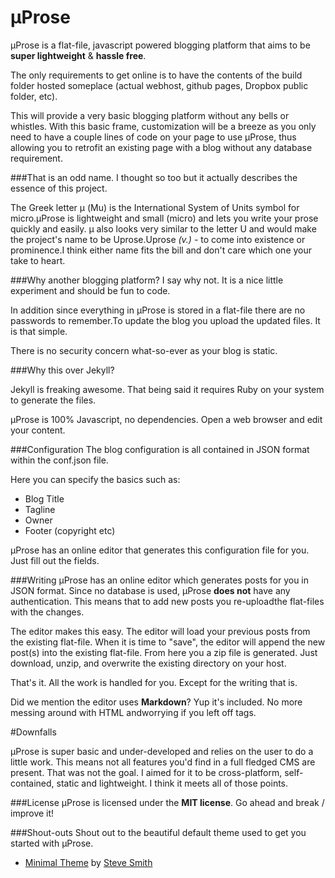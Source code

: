μProse
====

μProse is a flat-file, javascript powered blogging platform that aims to be **super lightweight** &amp; **hassle free**.

The only requirements to get online is to have the contents of the build folder hosted someplace
(actual webhost, github pages, Dropbox public folder, etc).

This will provide a very basic blogging platform without any bells or whistles. With this basic frame, 
customization will be a breeze as you only need to have a couple lines of code on your page to use μProse, 
thus allowing you to retrofit an existing page with a blog without any database requirement.

###That is an odd name.
I thought so too but it actually describes the essence of this project.

The Greek letter μ (Mu) is the International System of Units symbol for micro.μProse is lightweight and small (micro) and lets you write your prose quickly and easily.
μ also looks very similar to the letter U and would make the project's name to be Uprose.Uprose *(v.)* - to come into existence or prominence.I think either name fits the bill and don't care which one your take to heart.

###Why another blogging platform? 
I say why not. It is a nice little experiment and should be fun to code.

In addition since everything in μProse is stored in a flat-file there are no passwords to remember.To update the blog you upload the updated files. It is that simple.

There is no security concern what-so-ever as your blog is static.

###Why this over Jekyll?

Jekyll is freaking awesome. That being said it requires Ruby on your system to generate the files.

μProse is 100% Javascript, no dependencies. Open a web browser and edit your content.

###Configuration
The blog configuration is all contained in JSON format within the conf.json file.

Here you can specify the basics such as:
- Blog Title
- Tagline
- Owner
- Footer (copyright etc)

μProse has an online editor that generates this configuration file for you. Just fill out the fields.

###Writing
μProse has an online editor which generates posts for you in JSON format. Since no database is 
used, μProse **does not** have any authentication. This means that to add new posts you re-uploadthe flat-files 
with the changes.

The editor makes this easy. The editor will load your previous posts from the existing flat-file. When it
is time to "save", the editor will append the new post(s) into the existing flat-file. From here you
a zip file is generated. Just download, unzip, and overwrite the existing directory on your host.

That's it. All the work is handled for you. Except for the writing that is.

Did we mention the editor uses **Markdown**? Yup it's included. No more messing around with HTML andworrying 
if you left off tags.

#Downfalls

μProse is super basic and under-developed and relies on the user to do a little work. This means not all features you'd find in a full fledged CMS are present. That was not the goal. I aimed for it to be cross-platform, self-contained, static and lightweight. I think it meets all of those points.

###License
μProse is licensed under the **MIT license**. Go ahead and break / improve it!

###Shout-outs
Shout out to the beautiful default theme used to get you started with μProse.

- [Minimal Theme](https://github.com/orderedlist/minimal) by [Steve Smith](https://github.com/orderedlist) 
